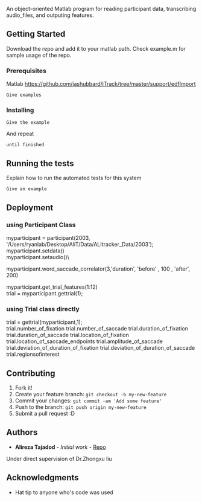 

An object-oriented Matlab program for reading participant data, transcribing audio_files, and outputing features.

## Getting Started

Download the repo and add it to your matlab path. 
Check example.m for sample usage of the repo. 

### Prerequisites

  Matlab
  https://github.com/jashubbard/iTrack/tree/master/support/edfImport

```
Give examples
```

### Installing


```
Give the example
```

And repeat

```
until finished
```


## Running the tests

Explain how to run the automated tests for this system



```
Give an example
```

## Deployment

### using Participant Class 
myparticipant = participant(2003, '/Users/ryanlab/Desktop/AliT/Data/ALItracker_Data/2003');\
myparticipant.setdata()\
myparticipant.setaudio()\

myparticipant.word_saccade_correlator(3,'duration', 'before' , 100  , 'after', 200) 

myparticipant.get_trial_features(1:12)\
trial = myparticipant.gettrial(1);

### using Trial class directly 
trial = gettrial(myparticipant,1); \
trial.number_of_fixation
trial.number_of_saccade
trial.duration_of_fixation
trial.duration_of_saccade
trial.location_of_fixation
trial.location_of_saccade_endpoints
trial.amplitude_of_saccade
trial.deviation_of_duration_of_fixation
trial.deviation_of_duration_of_saccade
trial.regionsofinterest



## Contributing

1. Fork it!
2. Create your feature branch: `git checkout -b my-new-feature`
3. Commit your changes: `git commit -am 'Add some feature'`
4. Push to the branch: `git push origin my-new-feature`
5. Submit a pull request :D


## Authors

* **Alireza Tajadod** - *Initial work* - [Repo](https://github.com/ATajadod94/ALITrack)

Under direct supervision of Dr.Zhongxu liu


## Acknowledgments

* Hat tip to anyone who's code was used

